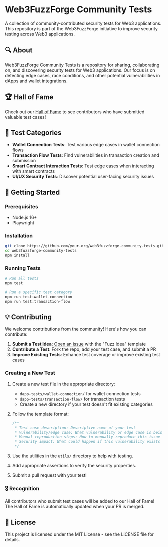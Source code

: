 # Web3FuzzForge Community Tests

A collection of community-contributed security tests for Web3 applications. This repository is part of the Web3FuzzForge initiative to improve security testing across Web3 applications.

## 🔍 About

Web3FuzzForge Community Tests is a repository for sharing, collaborating on, and discovering security tests for Web3 applications. Our focus is on detecting edge cases, race conditions, and other potential vulnerabilities in dApps and wallet integrations.

## 🏆 Hall of Fame

Check out our [Hall of Fame](./HALL_OF_FAME.md) to see contributors who have submitted valuable test cases!

## 🧪 Test Categories

- **Wallet Connection Tests**: Test various edge cases in wallet connection flows
- **Transaction Flow Tests**: Find vulnerabilities in transaction creation and submission
- **Smart Contract Interaction Tests**: Test edge cases when interacting with smart contracts
- **UI/UX Security Tests**: Discover potential user-facing security issues

## 🚀 Getting Started

### Prerequisites

- Node.js 16+
- Playwright

### Installation

```bash
git clone https://github.com/your-org/web3fuzzforge-community-tests.git
cd web3fuzzforge-community-tests
npm install
```

### Running Tests

```bash
# Run all tests
npm test

# Run a specific test category
npm run test:wallet-connection
npm run test:transaction-flow
```

## 💡 Contributing

We welcome contributions from the community! Here's how you can contribute:

1. **Submit a Test Idea**: [Open an issue](https://github.com/your-org/web3fuzzforge-community-tests/issues/new?template=fuzz-idea.md) with the "Fuzz Idea" template
2. **Contribute a Test**: Fork the repo, add your test case, and submit a PR
3. **Improve Existing Tests**: Enhance test coverage or improve existing test cases

### Creating a New Test

1. Create a new test file in the appropriate directory:

   - `dapp-tests/wallet-connection/` for wallet connection tests
   - `dapp-tests/transaction-flow/` for transaction tests
   - Create a new directory if your test doesn't fit existing categories

2. Follow the template format:

   ```javascript
   /**
    * Test case description: Descriptive name of your test
    * Vulnerability/edge case: What vulnerability or edge case is being tested
    * Manual reproduction steps: How to manually reproduce this issue
    * Security impact: What could happen if this vulnerability exists
    */
   ```

3. Use the utilities in the `utils/` directory to help with testing.

4. Add appropriate assertions to verify the security properties.

5. Submit a pull request with your test!

### 🎖️ Recognition

All contributors who submit test cases will be added to our Hall of Fame! The Hall of Fame is automatically updated when your PR is merged.

## 📜 License

This project is licensed under the MIT License - see the LICENSE file for details.
